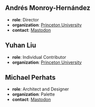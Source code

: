 ## Andrés Monroy-Hernández 
- **role**: Director 
- **organization**: [Princeton University](https://hci.princeton.edu/) 
- **contact**: [Mastodon](https://hci.social/@andresmh)

## Yuhan Liu
- **role**: Individual Contributor
- **organization**: [Princeton University](https://hci.princeton.edu/) 

## Michael Perhats
- **role**: Architect and Designer
- **organization**: Palette
- **contact**: [Mastodon](https://hci.social/@perhats)
